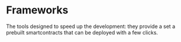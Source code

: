 # Frameworks

The tools designed to speed up the development: they provide a set a prebuilt smartcontracts that can be deployed with a few clicks.
